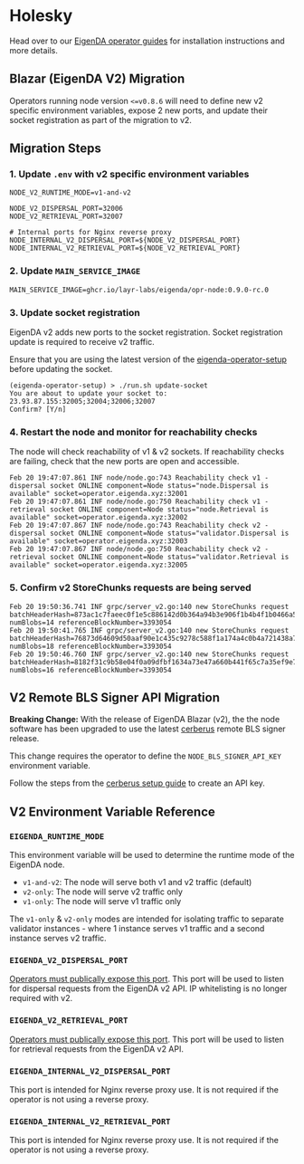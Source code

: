# Holesky

Head over to our [EigenDA operator guides](https://docs.eigenlayer.xyz/eigenda/operator-guides/overview) for installation instructions and more details.

## Blazar (EigenDA V2) Migration
Operators running node version `<=v0.8.6` will need to define new v2 specific environment variables, expose 2 new ports, and update their socket registration as part of the migration to v2.

## Migration Steps
### 1. Update `.env` with v2 specific environment variables
```
NODE_V2_RUNTIME_MODE=v1-and-v2

NODE_V2_DISPERSAL_PORT=32006
NODE_V2_RETRIEVAL_PORT=32007

# Internal ports for Nginx reverse proxy
NODE_INTERNAL_V2_DISPERSAL_PORT=${NODE_V2_DISPERSAL_PORT}
NODE_INTERNAL_V2_RETRIEVAL_PORT=${NODE_V2_RETRIEVAL_PORT}
```

### 2. Update `MAIN_SERVICE_IMAGE`
```
MAIN_SERVICE_IMAGE=ghcr.io/layr-labs/eigenda/opr-node:0.9.0-rc.0
```

### 3. Update socket registration
EigenDA v2 adds new ports to the socket registration. Socket registration update is required to receive v2 traffic.

Ensure that you are using the latest version of the [eigenda-operator-setup](https://github.com/Layr-Labs/eigenda-operator-setup/releases) before updating the socket.
```
(eigenda-operator-setup) > ./run.sh update-socket
You are about to update your socket to: 23.93.87.155:32005;32004;32006;32007
Confirm? [Y/n]
```

### 4. Restart the node and monitor for reachability checks
The node will check reachability of v1 & v2 sockets. If reachability checks are failing, check that the new ports are open and accessible.
```
Feb 20 19:47:07.861 INF node/node.go:743 Reachability check v1 - dispersal socket ONLINE component=Node status="node.Dispersal is available" socket=operator.eigenda.xyz:32001
Feb 20 19:47:07.861 INF node/node.go:750 Reachability check v1 - retrieval socket ONLINE component=Node status="node.Retrieval is available" socket=operator.eigenda.xyz:32002
Feb 20 19:47:07.867 INF node/node.go:743 Reachability check v2 - dispersal socket ONLINE component=Node status="validator.Dispersal is available" socket=operator.eigenda.xyz:32003
Feb 20 19:47:07.867 INF node/node.go:750 Reachability check v2 - retrieval socket ONLINE component=Node status="validator.Retrieval is available" socket=operator.eigenda.xyz:32005
```

### 5. Confirm v2 StoreChunks requests are being served
```
Feb 20 19:50:36.741 INF grpc/server_v2.go:140 new StoreChunks request batchHeaderHash=873ac1c7faeec0f1e5c886142d0b364a94b3e906f1b4b4f1b0466a5f79cecefb numBlobs=14 referenceBlockNumber=3393054
Feb 20 19:50:41.765 INF grpc/server_v2.go:140 new StoreChunks request batchHeaderHash=76873d64609d50aaf90e1c435c9278c588f1a174a4c0b4a721438a7d44bb2f1e numBlobs=18 referenceBlockNumber=3393054
Feb 20 19:50:46.760 INF grpc/server_v2.go:140 new StoreChunks request batchHeaderHash=8182f31c9b58e04f0a09dfbf1634a73e47a660b441f65c7a35ef9e7afd064493 numBlobs=16 referenceBlockNumber=3393054

```

## V2 Remote BLS Signer API Migration
__Breaking Change:__ With the release of EigenDA Blazar (v2), the the node software has been upgraded to use the latest [cerberus](https://github.com/Layr-Labs/cerberus) remote BLS signer release.

This change requires the operator to define the `NODE_BLS_SIGNER_API_KEY` environment variable.

Follow the steps from the [cerberus setup guide](https://github.com/Layr-Labs/cerberus?tab=readme-ov-file#remote-signer-implementation-of-cerberus-api) to create an API key.


## V2 Environment Variable Reference

### `EIGENDA_RUNTIME_MODE`
This environment variable will be used to determine the runtime mode of the EigenDA node.

- `v1-and-v2`: The node will serve both v1 and v2 traffic (default)
- `v2-only`: The node will serve v2 traffic only
- `v1-only`: The node will serve v1 traffic only

The `v1-only` & `v2-only` modes are intended for isolating traffic to separate validator instances - where 1 instance serves v1 traffic and a second instance serves v2 traffic.

### `EIGENDA_V2_DISPERSAL_PORT`
<ins>Operators must publically expose this port</ins>. This port will be used to listen for dispersal requests from the EigenDA v2 API. IP whitelisting is no longer required with v2.

### `EIGENDA_V2_RETRIEVAL_PORT`
<ins>Operators must publically expose this port</ins>. This port will be used to listen for retrieval requests from the EigenDA v2 API.

### `EIGENDA_INTERNAL_V2_DISPERSAL_PORT`
This port is intended for Nginx reverse proxy use. It is not required if the operator is not using a reverse proxy.

### `EIGENDA_INTERNAL_V2_RETRIEVAL_PORT`
This port is intended for Nginx reverse proxy use. It is not required if the operator is not using a reverse proxy.


